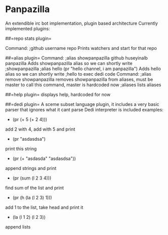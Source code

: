 Panpazilla
==========
An extendible irc bot implementation, plugin based architecture
Currently implemented plugins:

##=repo stats plugin=

Command: ;github username repo
Prints watchers and start for that repo

##=alias plugin=
Command: ;alias showpanpazilla github huseyinalb panpazilla
Adds showpanpazilla alias so we can shortly write ;showpanpazilla
;alias hello (pr "hello channel, i am panpazilla")
Adds hello alias so we can shortly write ;hello to exec dedi code
Command: ;alias remove showpanpazilla
removes showpanpazilla from aliases, must be master to call this command, master is hardcoded now
;aliases
lists aliases

##=help plugin=
displays help, hardcoded for now

##=dedi plugin=
A sceme subset language plugin, it includes a very basic parser that ignores what it cant parse
Dedi interpreter is included
examples:

* (pr (+ 5 (+ 2 4)))

add 2 with 4, add with 5 and print

* (pr "asdasdsa")

print this string

* (pr (+ "asdasda" "asdasdsa"))

append strings and print

* (pr (sum (l 2 3 4)))

find sum of the list and print

* (pr (h (la (l 2 3) 1)))

add 1 to the list, take head and print it

* (la (l 1 2) (l 2 3))

append lists

